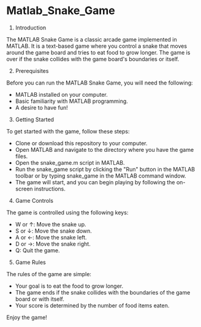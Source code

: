 # Matlab_Snake_Game

1. Introduction

The MATLAB Snake Game is a classic arcade game implemented in MATLAB. It is a text-based game where you control a snake that moves around the game board and tries to eat food to grow longer. The game is over if the snake collides with the game board's boundaries or itself.


2. Prerequisites

Before you can run the MATLAB Snake Game, you will need the following:
- MATLAB installed on your computer.
- Basic familiarity with MATLAB programming.
- A desire to have fun!


3. Getting Started

To get started with the game, follow these steps:
- Clone or download this repository to your computer.
- Open MATLAB and navigate to the directory where you have the game files.
- Open the snake_game.m script in MATLAB.
- Run the snake_game script by clicking the "Run" button in the MATLAB toolbar or by typing snake_game in the MATLAB command window.
- The game will start, and you can begin playing by following the on-screen instructions.


4. Game Controls

The game is controlled using the following keys:
- W or ↑: Move the snake up.
- S or ↓: Move the snake down.
- A or ←: Move the snake left.
- D or →: Move the snake right.
- Q: Quit the game.


5. Game Rules

The rules of the game are simple:
- Your goal is to eat the food to grow longer.
- The game ends if the snake collides with the boundaries of the game board or with itself.
- Your score is determined by the number of food items eaten.

Enjoy the game!
